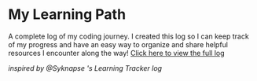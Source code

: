 # My Learning Path
A complete log of my coding journey. I created this log so I can keep track of my progress and have an easy way to organize and share helpful resources I encounter along the way! [Click here to view the full log](log.md)

*inspired by @Syknapse 's Learning Tracker log*
